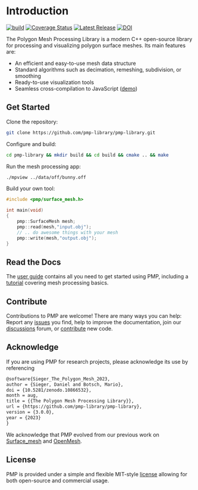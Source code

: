 # Introduction

[![build](https://github.com/pmp-library/pmp-library/workflows/build/badge.svg)](https://github.com/pmp-library/pmp-library/actions?query=workflow%3Abuild)
[![Coverage Status](https://coveralls.io/repos/github/pmp-library/pmp-library/badge.svg?branch=master)](https://coveralls.io/github/pmp-library/pmp-library?branch=main)
[![Latest Release](https://img.shields.io/github/v/release/pmp-library/pmp-library?sort=semver)](https://github.com/pmp-library/pmp-library/releases/latest)
[![DOI](https://zenodo.org/badge/105374301.svg)](https://zenodo.org/doi/10.5281/zenodo.10866531)

The Polygon Mesh Processing Library is a modern C++ open-source library for processing and visualizing polygon surface meshes. Its main features are:

- An efficient and easy-to-use mesh data structure
- Standard algorithms such as decimation, remeshing, subdivision, or smoothing
- Ready-to-use visualization tools
- Seamless cross-compilation to JavaScript ([demo](https://www.pmp-library.org/demos/mpview.html))

## Get Started

Clone the repository:

```sh
git clone https://github.com/pmp-library/pmp-library.git
```

Configure and build:

```sh
cd pmp-library && mkdir build && cd build && cmake .. && make
```

Run the mesh processing app:

```sh
./mpview ../data/off/bunny.off
```

Build your own tool:

```cpp
#include <pmp/surface_mesh.h>

int main(void)
{
    pmp::SurfaceMesh mesh;
    pmp::read(mesh,"input.obj");
    // .. do awesome things with your mesh
    pmp::write(mesh,"output.obj");
}
```

## Read the Docs

The [user guide](https://www.pmp-library.org/guide.html) contains all you need to get started using PMP, including a [tutorial](https://www.pmp-library.org/tutorial.html) covering mesh processing basics.

## Contribute

Contributions to PMP are welcome! There are many ways you can help: Report any [issues](https://github.com/pmp-library/pmp-library/issues) you find, help to improve the documentation, join our [discussions](https://github.com/pmp-library/pmp-library/discussions) forum, or [contribute](https://www.pmp-library.org/contributing.html) new code.

## Acknowledge

If you are using PMP for research projects, please acknowledge its use by referencing

```tex
@software{Sieger_The_Polygon_Mesh_2023,
author = {Sieger, Daniel and Botsch, Mario},
doi = {10.5281/zenodo.10866532},
month = aug,
title = {{The Polygon Mesh Processing Library}},
url = {https://github.com/pmp-library/pmp-library},
version = {3.0.0},
year = {2023}
}
```

We acknowledge that PMP evolved from our previous work on [Surface_mesh](http://dx.doi.org/10.1007/978-3-642-24734-7_29) and [OpenMesh](https://pub.uni-bielefeld.de/record/1961694).

## License

PMP is provided under a simple and flexible MIT-style [license](https://github.com/pmp-library/pmp-library/blob/master/LICENSE.txt) allowing for both open-source and commercial usage.
